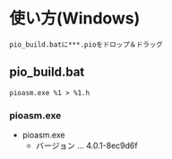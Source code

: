 # 使い方(Windows)
```
pio_build.batに***.pioをドロップ＆ドラッグ
```
## pio_build.bat
```shell
pioasm.exe %1 > %1.h
```
### pioasm.exe
- pioasm.exe
  - バージョン ... 4.0.1-8ec9d6f